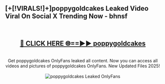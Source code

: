 <h2>[+[!VIRALS!]+]poppygoldcakes Leaked Video Viral On Social X Trending Now - bhnsf</h2>
<br>
<div align="center">
<h2><a href="https://libra.edu.pl?poppygoldcakes" rel="nofollow">🔴 CLICK HERE 🌐==►► poppygoldcakes</a></h2>
<br>
Get poppygoldcakes OnlyFans leaked all content. Now you can access all videos and pictures of poppygoldcakes OnlyFans. New Updated Files 2025!
<br>
<br>
<a href="https://libra.edu.pl?poppygoldcakes" rel="nofollow" data-target="animated-image.originalLink"><img src="https://i.ibb.co.com/WyWwxjT/player-gif2.gif" alt="poppygoldcakes Leaked OnlyFans" style="max-width: 100%; display: inline-block;" data-target="animated-image.originalImage"></a>
</div>
<br>